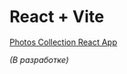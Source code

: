 # React + Vite


[Photos Collection React App]("photos-collection-react-app.vercel.app")



*(В разработке)*
